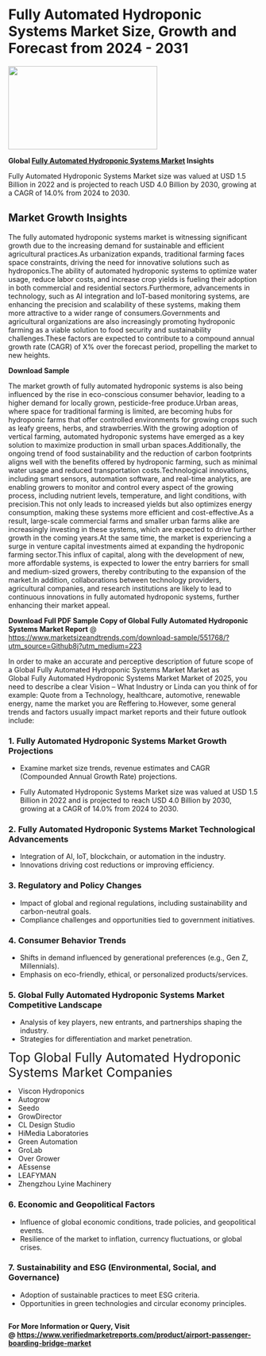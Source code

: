 <H1>Fully Automated Hydroponic Systems Market Size, Growth and Forecast from 2024 - 2031</H1><img class="aligncenter size-medium wp-image-584254" src="https://thirdeyenews.in/wp-content/uploads/2024/09/Global-Market-Research-300x168.jpeg" alt="" width="300" height="168" /><p><strong>Global&nbsp;<a href="https://www.marketsizeandtrends.com/download-sample/551768/?utm_source=Github8j?utm_medium=223">Fully Automated Hydroponic Systems Market</a> Insights</strong></p><p>Fully Automated Hydroponic Systems Market size was valued at USD 1.5 Billion in 2022 and is projected to reach USD 4.0 Billion by 2030, growing at a CAGR of 14.0% from 2024 to 2030.</p><p><h2>Market Growth Insights</h2> <p>The fully automated hydroponic systems market is witnessing significant growth due to the increasing demand for sustainable and efficient agricultural practices.As urbanization expands, traditional farming faces space constraints, driving the need for innovative solutions such as hydroponics.The ability of automated hydroponic systems to optimize water usage, reduce labor costs, and increase crop yields is fueling their adoption in both commercial and residential sectors.Furthermore, advancements in technology, such as AI integration and IoT-based monitoring systems, are enhancing the precision and scalability of these systems, making them more attractive to a wider range of consumers.Governments and agricultural organizations are also increasingly promoting hydroponic farming as a viable solution to food security and sustainability challenges.These factors are expected to contribute to a compound annual growth rate (CAGR) of X% over the forecast period, propelling the market to new heights.</p> <p><strong>Download Sample</strong></p> <p>The market growth of fully automated hydroponic systems is also being influenced by the rise in eco-conscious consumer behavior, leading to a higher demand for locally grown, pesticide-free produce.Urban areas, where space for traditional farming is limited, are becoming hubs for hydroponic farms that offer controlled environments for growing crops such as leafy greens, herbs, and strawberries.With the growing adoption of vertical farming, automated hydroponic systems have emerged as a key solution to maximize production in small urban spaces.Additionally, the ongoing trend of food sustainability and the reduction of carbon footprints aligns well with the benefits offered by hydroponic farming, such as minimal water usage and reduced transportation costs.Technological innovations, including smart sensors, automation software, and real-time analytics, are enabling growers to monitor and control every aspect of the growing process, including nutrient levels, temperature, and light conditions, with precision.This not only leads to increased yields but also optimizes energy consumption, making these systems more efficient and cost-effective.As a result, large-scale commercial farms and smaller urban farms alike are increasingly investing in these systems, which are expected to drive further growth in the coming years.At the same time, the market is experiencing a surge in venture capital investments aimed at expanding the hydroponic farming sector.This influx of capital, along with the development of new, more affordable systems, is expected to lower the entry barriers for small and medium-sized growers, thereby contributing to the expansion of the market.In addition, collaborations between technology providers, agricultural companies, and research institutions are likely to lead to continuous innovations in fully automated hydroponic systems, further enhancing their market appeal.<p><span class=""><strong>Download Full PDF Sample Copy of Global Fully Automated Hydroponic Systems Market Report</strong> @ <a href="https://www.marketsizeandtrends.com/download-sample/551768/?utm_source=Github8j?utm_medium=223" target="_blank">https://www.marketsizeandtrends.com/download-sample/551768/?utm_source=Github8j?utm_medium=223</a></span></p><p>In order to make an accurate and perceptive description of future scope of a Global&nbsp;Fully Automated Hydroponic Systems Market Market as Global&nbsp;Fully Automated Hydroponic Systems Market Market of 2025, you need to describe a clear Vision &ndash; What Industry or Linda can you think of for example: Quote from a Technology, healthcare, automotive, renewable energy, name the market you are Reffering to.However, some general trends and factors usually impact market reports and their future outlook include:</p><h3>1.&nbsp;<strong>Fully Automated Hydroponic Systems Market Growth Projections</strong></h3><ul><li>Examine market size trends, revenue estimates and CAGR (Compounded Annual Growth Rate) projections.</li><li><p>Fully Automated Hydroponic Systems Market size was valued at USD 1.5 Billion in 2022 and is projected to reach USD 4.0 Billion by 2030, growing at a CAGR of 14.0% from 2024 to 2030.</p></li></ul><h3>2.&nbsp;<strong>Fully Automated Hydroponic Systems Market Technological Advancements</strong></h3><ul><li>Integration of AI, IoT, blockchain, or automation in the industry.</li><li>Innovations driving cost reductions or improving efficiency.</li></ul><h3>3.&nbsp;<strong>Regulatory and Policy Changes</strong></h3><ul><li>Impact of global and regional regulations, including sustainability and carbon-neutral goals.</li><li>Compliance challenges and opportunities tied to government initiatives.</li></ul><h3>4.&nbsp;<strong>Consumer Behavior Trends</strong></h3><ul><li>Shifts in demand influenced by generational preferences (e.g., Gen Z, Millennials).</li><li>Emphasis on eco-friendly, ethical, or personalized products/services.</li></ul><h3>5.&nbsp;<strong>Global Fully Automated Hydroponic Systems Market Competitive Landscape</strong></h3><ul><li>Analysis of key players, new entrants, and partnerships shaping the industry.</li><li>Strategies for differentiation and market penetration.</li></ul><p data-pm-slice="1 1 []"><span style="color: inherit; font-family: inherit; font-size: 25px;">Top Global Fully Automated Hydroponic Systems Market Companies</span></p><div class="" data-test-id=""><p><li>Viscon Hydroponics</li><li> Autogrow</li><li> Seedo</li><li> GrowDirector</li><li> CL Design Studio</li><li> HiMedia Laboratories</li><li> Green Automation</li><li> GroLab</li><li> Over Grower</li><li> AEssense</li><li> LEAFYMAN</li><li> Zhengzhou Lyine Machinery</li></p></div><h3>6.&nbsp;<strong>Economic and Geopolitical Factors</strong></h3><ul><li>Influence of global economic conditions, trade policies, and geopolitical events.</li><li>Resilience of the market to inflation, currency fluctuations, or global crises.</li></ul><h3>7.&nbsp;<strong>Sustainability and ESG (Environmental, Social, and Governance)</strong></h3><ul><li>Adoption of sustainable practices to meet ESG criteria.</li><li>Opportunities in green technologies and circular economy principles.</li></ul><h2><strong style="font-size: 14px;">For More Information or Query, Visit @&nbsp;</strong><a style="background-color: #ffffff; font-size: 14px;" href="https://www.marketsizeandtrends.com/report/fully-automated-hydroponic-systems-market/" target="_blank">https://www.verifiedmarketreports.com/product/airport-passenger-boarding-bridge-market</a></h2>